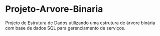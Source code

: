 # Projeto-Arvore-Binaria
Projeto de Estrutura de Dados utilizando uma estrutura de árvore binária com base de dados SQL para gerenciamento de serviços.
